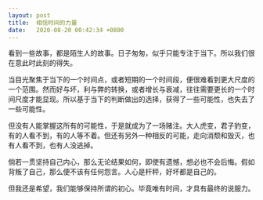 ```yaml
---
layout: post
title:  相信时间的力量
date:   2020-08-20 00:42:34 +0800
---
```


看到一些故事，都是陌生人的故事。日子匆匆，似乎只能专注于当下。所以我们很在意此时此刻的得失。

当目光聚焦于当下的一个时间点，或者短期的一个时间段，便很难看到更大尺度的一个范围。然而好与坏，利与弊的转换，或者增长与衰减，往往需要更长的一个时间尺度才能显现。所以基于当下的判断做出的选择，获得了一些可能性，也失去了一些可能性。

但没有人能掌握这所有的可能性，于是就成为了一场赌注。大人虎变，君子豹变，有的人看不到，有的人等不着。但还有另外一种相反的可能，走向消颓和毁灭，也有人看不到，也有人没逃掉。

倘若一贯坚持自己内心，那么无论结果如何，即使有遗憾，想必也不会后悔。假如背叛了自己，那么便不该有任何怨言。人心是杆秤，好坏都是自己的。

但我还是希望，我们能够保持所谓的初心。毕竟唯有时间，才具有最终的说服力。